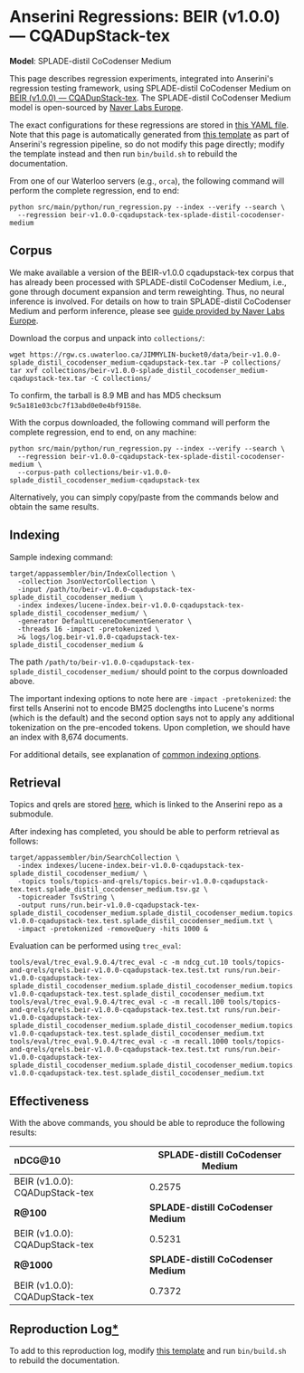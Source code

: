 # Anserini Regressions: BEIR (v1.0.0) &mdash; CQADupStack-tex

**Model**: SPLADE-distil CoCodenser Medium

This page describes regression experiments, integrated into Anserini's regression testing framework, using SPLADE-distil CoCodenser Medium on [BEIR (v1.0.0) &mdash; CQADupStack-tex](http://beir.ai/).
The SPLADE-distil CoCodenser Medium model is open-sourced by [Naver Labs Europe](https://europe.naverlabs.com/research/machine-learning-and-optimization/splade-models).

The exact configurations for these regressions are stored in [this YAML file](../../src/main/resources/regression/beir-v1.0.0-cqadupstack-tex-splade-distil-cocodenser-medium.yaml).
Note that this page is automatically generated from [this template](../../src/main/resources/docgen/templates/beir-v1.0.0-cqadupstack-tex-splade-distil-cocodenser-medium.template) as part of Anserini's regression pipeline, so do not modify this page directly; modify the template instead and then run `bin/build.sh` to rebuild the documentation.

From one of our Waterloo servers (e.g., `orca`), the following command will perform the complete regression, end to end:

```
python src/main/python/run_regression.py --index --verify --search \
  --regression beir-v1.0.0-cqadupstack-tex-splade-distil-cocodenser-medium
```

## Corpus

We make available a version of the BEIR-v1.0.0 cqadupstack-tex corpus that has already been processed with SPLADE-distil CoCodenser Medium, i.e., gone through document expansion and term reweighting.
Thus, no neural inference is involved.
For details on how to train SPLADE-distil CoCodenser Medium and perform inference, please see [guide provided by Naver Labs Europe](https://github.com/naver/splade/tree/main/anserini_evaluation).

Download the corpus and unpack into `collections/`:

```
wget https://rgw.cs.uwaterloo.ca/JIMMYLIN-bucket0/data/beir-v1.0.0-splade_distil_cocodenser_medium-cqadupstack-tex.tar -P collections/
tar xvf collections/beir-v1.0.0-splade_distil_cocodenser_medium-cqadupstack-tex.tar -C collections/
```

To confirm, the tarball is 8.9 MB and has MD5 checksum `9c5a181e03cbc7f13abd0e0e4bf9158e`.

With the corpus downloaded, the following command will perform the complete regression, end to end, on any machine:

```
python src/main/python/run_regression.py --index --verify --search \
  --regression beir-v1.0.0-cqadupstack-tex-splade-distil-cocodenser-medium \
  --corpus-path collections/beir-v1.0.0-splade_distil_cocodenser_medium-cqadupstack-tex
```

Alternatively, you can simply copy/paste from the commands below and obtain the same results.

## Indexing

Sample indexing command:

```
target/appassembler/bin/IndexCollection \
  -collection JsonVectorCollection \
  -input /path/to/beir-v1.0.0-cqadupstack-tex-splade_distil_cocodenser_medium \
  -index indexes/lucene-index.beir-v1.0.0-cqadupstack-tex-splade_distil_cocodenser_medium/ \
  -generator DefaultLuceneDocumentGenerator \
  -threads 16 -impact -pretokenized \
  >& logs/log.beir-v1.0.0-cqadupstack-tex-splade_distil_cocodenser_medium &
```

The path `/path/to/beir-v1.0.0-cqadupstack-tex-splade_distil_cocodenser_medium/` should point to the corpus downloaded above.

The important indexing options to note here are `-impact -pretokenized`: the first tells Anserini not to encode BM25 doclengths into Lucene's norms (which is the default) and the second option says not to apply any additional tokenization on the pre-encoded tokens.
Upon completion, we should have an index with 8,674 documents.

For additional details, see explanation of [common indexing options](../../docs/common-indexing-options.md).

## Retrieval

Topics and qrels are stored [here](https://github.com/castorini/anserini-tools/tree/master/topics-and-qrels), which is linked to the Anserini repo as a submodule.

After indexing has completed, you should be able to perform retrieval as follows:

```
target/appassembler/bin/SearchCollection \
  -index indexes/lucene-index.beir-v1.0.0-cqadupstack-tex-splade_distil_cocodenser_medium/ \
  -topics tools/topics-and-qrels/topics.beir-v1.0.0-cqadupstack-tex.test.splade_distil_cocodenser_medium.tsv.gz \
  -topicreader TsvString \
  -output runs/run.beir-v1.0.0-cqadupstack-tex-splade_distil_cocodenser_medium.splade_distil_cocodenser_medium.topics.beir-v1.0.0-cqadupstack-tex.test.splade_distil_cocodenser_medium.txt \
  -impact -pretokenized -removeQuery -hits 1000 &
```

Evaluation can be performed using `trec_eval`:

```
tools/eval/trec_eval.9.0.4/trec_eval -c -m ndcg_cut.10 tools/topics-and-qrels/qrels.beir-v1.0.0-cqadupstack-tex.test.txt runs/run.beir-v1.0.0-cqadupstack-tex-splade_distil_cocodenser_medium.splade_distil_cocodenser_medium.topics.beir-v1.0.0-cqadupstack-tex.test.splade_distil_cocodenser_medium.txt
tools/eval/trec_eval.9.0.4/trec_eval -c -m recall.100 tools/topics-and-qrels/qrels.beir-v1.0.0-cqadupstack-tex.test.txt runs/run.beir-v1.0.0-cqadupstack-tex-splade_distil_cocodenser_medium.splade_distil_cocodenser_medium.topics.beir-v1.0.0-cqadupstack-tex.test.splade_distil_cocodenser_medium.txt
tools/eval/trec_eval.9.0.4/trec_eval -c -m recall.1000 tools/topics-and-qrels/qrels.beir-v1.0.0-cqadupstack-tex.test.txt runs/run.beir-v1.0.0-cqadupstack-tex-splade_distil_cocodenser_medium.splade_distil_cocodenser_medium.topics.beir-v1.0.0-cqadupstack-tex.test.splade_distil_cocodenser_medium.txt
```

## Effectiveness

With the above commands, you should be able to reproduce the following results:

| **nDCG@10**                                                                                                  | **SPLADE-distill CoCodenser Medium**|
|:-------------------------------------------------------------------------------------------------------------|-----------|
| BEIR (v1.0.0): CQADupStack-tex                                                                               | 0.2575    |
| **R@100**                                                                                                    | **SPLADE-distill CoCodenser Medium**|
| BEIR (v1.0.0): CQADupStack-tex                                                                               | 0.5231    |
| **R@1000**                                                                                                   | **SPLADE-distill CoCodenser Medium**|
| BEIR (v1.0.0): CQADupStack-tex                                                                               | 0.7372    |


## Reproduction Log[*](reproducibility.md)

To add to this reproduction log, modify [this template](../../src/main/resources/docgen/templates/beir-v1.0.0-cqadupstack-tex-splade-distil-cocodenser-medium.template) and run `bin/build.sh` to rebuild the documentation.
